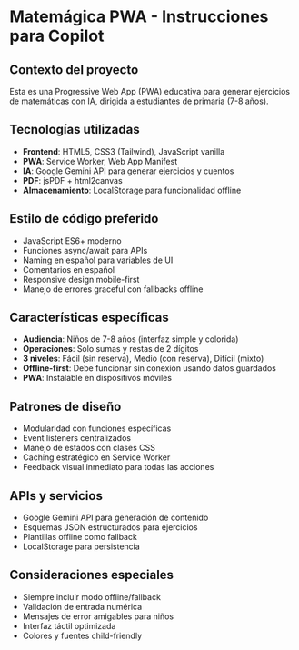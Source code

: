 <!-- Use this file to provide workspace-specific custom instructions to Copilot. For more details, visit https://code.visualstudio.com/docs/copilot/copilot-customization#_use-a-githubcopilotinstructionsmd-file -->

# Matemágica PWA - Instrucciones para Copilot

## Contexto del proyecto
Esta es una Progressive Web App (PWA) educativa para generar ejercicios de matemáticas con IA, dirigida a estudiantes de primaria (7-8 años).

## Tecnologías utilizadas
- **Frontend**: HTML5, CSS3 (Tailwind), JavaScript vanilla
- **PWA**: Service Worker, Web App Manifest
- **IA**: Google Gemini API para generar ejercicios y cuentos
- **PDF**: jsPDF + html2canvas
- **Almacenamiento**: LocalStorage para funcionalidad offline

## Estilo de código preferido
- JavaScript ES6+ moderno
- Funciones async/await para APIs
- Naming en español para variables de UI
- Comentarios en español
- Responsive design mobile-first
- Manejo de errores graceful con fallbacks offline

## Características específicas
- **Audiencia**: Niños de 7-8 años (interfaz simple y colorida)
- **Operaciones**: Solo sumas y restas de 2 dígitos
- **3 niveles**: Fácil (sin reserva), Medio (con reserva), Difícil (mixto)
- **Offline-first**: Debe funcionar sin conexión usando datos guardados
- **PWA**: Instalable en dispositivos móviles

## Patrones de diseño
- Modularidad con funciones específicas
- Event listeners centralizados
- Manejo de estados con clases CSS
- Caching estratégico en Service Worker
- Feedback visual inmediato para todas las acciones

## APIs y servicios
- Google Gemini API para generación de contenido
- Esquemas JSON estructurados para ejercicios
- Plantillas offline como fallback
- LocalStorage para persistencia

## Consideraciones especiales
- Siempre incluir modo offline/fallback
- Validación de entrada numérica
- Mensajes de error amigables para niños
- Interfaz táctil optimizada
- Colores y fuentes child-friendly